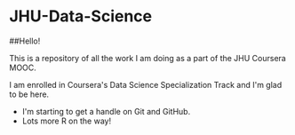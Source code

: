 JHU-Data-Science
================
##Hello!

This is a repository of all the work I am doing as a part of the JHU Coursera MOOC. 

I am enrolled in Coursera's Data Science Specialization Track and I'm glad to be here. 
* I'm starting to get a handle on Git and GitHub. 
* Lots more R on the way!
